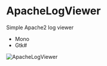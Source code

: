 ApacheLogViewer
===============

Simple Apache2 log viewer

- Mono 
- Gtk# 

![ApacheLogViewer](https://raw.github.com/petrj/ApacheLogViewer/master/Screens/ApacheLogViewer.png)